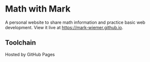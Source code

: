 # Math with Mark

A personal website to share math information and practice basic web development. View it live at https://mark-wiemer.github.io.

## Toolchain

Hosted by GitHub Pages